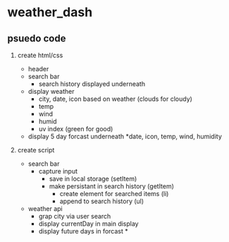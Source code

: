 # weather_dash

## psuedo code

1) create html/css
    * header
    * search bar
        * search history displayed underneath
    * display weather 
        * city, date, icon based on weather (clouds for cloudy)
        * temp
        * wind
        * humid
        * uv index (green for good)
    * display 5 day forcast underneath
        *date, icon, temp, wind, humidity

2) create script
    * search bar
        * capture input 
            * save in local storage (setItem)
            * make persistant in search history (getItem)
                * create element for searched items (li)
                * append to search history (ul)
    * weather api
        * grap city via user search
        * display currentDay in main display
        * display future days in forcast
            *